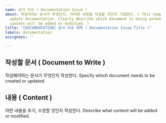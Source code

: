 ```yaml
---
name: 문서 이슈 ( Documentation Issue )
about: 작성하려는 문서가 무엇인지, 어떠한 내용을 작성할 것인지 기업한다. ( This template is used to create or
  update documentation. Clearly describe which document is being worked on and what
  content will be added or modified. )
title: "[DOCUMENTATION] 문서 이슈 제목 ( Documentation Issue Title )"
labels: documentation
assignees: ''

---
```


## 작성할 문서 ( Document to Write )

작성해야하는 문서가 무엇인지 작성한다.
Specify which document needs to be created or updated.

## 내용 ( Content )

어떤 내용을 추가, 수정할 것인지 작성한다.
Describe what content will be added or modified.
